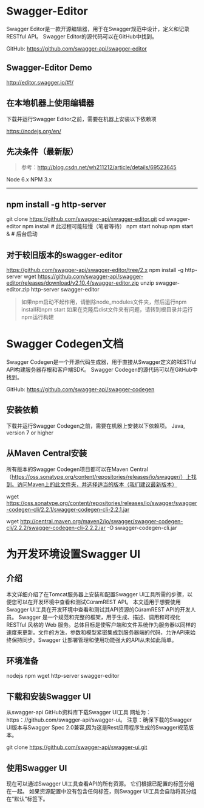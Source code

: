 # Swagger-Editor

Swagger Editor是一款开源编辑器，用于在Swagger规范中设计，定义和记录RESTful API。 Swagger Editor的源代码可以在GitHub中找到。

GitHub: https://github.com/swagger-api/swagger-editor

## Swagger-Editor Demo

http://editor.swagger.io/#!/

## 在本地机器上使用编辑器

下载并运行Swagger Editor之前，需要在机器上安装以下依赖项

https://nodejs.org/en/

## 先决条件（最新版）

> 参考：http://blog.csdn.net/wh211212/article/details/69523645

Node 6.x
NPM 3.x

---
npm install -g http-server
---
git clone https://github.com/swagger-api/swagger-editor.git
cd swagger-editor
npm install     # 此过程可能较慢（笔者等待）
npm start
nohup npm start &  # 后台启动

## 对于较旧版本的swagger-editor

https://github.com/swagger-api/swagger-editor/tree/2.x
npm install -g http-server
wget https://github.com/swagger-api/swagger-editor/releases/download/v2.10.4/swagger-editor.zip
unzip swagger-editor.zip
http-server swagger-editor

> 如果npm启动不起作用，请删除node_modules文件夹，然后运行npm install和npm start 如果在克隆后dist文件夹有问题，请转到根目录并运行npm运行构建

# Swagger Codegen文档

Swagger Codegen是一个开源代码生成器，用于直接从Swagger定义的RESTful API构建服务器存根和客户端SDK。 Swagger Codegen的源代码可以在GitHub中找到。

GitHub: https://github.com/swagger-api/swagger-codegen

## 安装依赖

下载并运行Swagger Codegen之前，需要在机器上安装以下依赖项。
Java, version 7 or higher

## 从Maven Central安装
所有版本的Swagger Codegen项目都可以在Maven Central（https://oss.sonatype.org/content/repositories/releases/io/swagger/）上找到。访问Maven上的此文件夹，并选择适当的版本（我们建议最新版本）

wget https://oss.sonatype.org/content/repositories/releases/io/swagger/swagger-codegen-cli/2.2.1/swagger-codegen-cli-2.2.1.jar


wget http://central.maven.org/maven2/io/swagger/swagger-codegen-cli/2.2.2/swagger-codegen-cli-2.2.2.jar -O swagger-codegen-cli.jar




# 为开发环境设置Swagger UI

## 介绍

  本文详细介绍了在Tomcat服务器上安装和配置Swagger UI工具所需的步骤，以便您可以在开发环境中查看和测试CúramREST API。 本文适用于想要使用Swagger UI工具在开发环境中查看和测试其API资源的CúramREST API的开发人员。
  Swagger 是一个规范和完整的框架，用于生成、描述、调用和可视化 RESTful 风格的 Web 服务。总体目标是使客户端和文件系统作为服务器以同样的速度来更新。文件的方法，参数和模型紧密集成到服务器端的代码，允许API来始终保持同步。Swagger 让部署管理和使用功能强大的API从未如此简单。

## 环境准备

nodejs
npm
wget
http-server
swagger-editor





## 下载和安装Swagger UI

从swagger-api GitHub资料库下载Swagger UI工具
网址为：https：//github.com/swagger-api/swagger-ui。 注意：确保下载的Swagger UI版本与Swagger Spec 2.0兼容,因为这是Rest应用程序生成的Swagger规范版本。

git clone https://github.com/swagger-api/swagger-ui.git

##




## 使用Swagger UI
现在可以通过Swagger UI工具查看API的所有资源。 它们根据已配置的标签分组在一起。 如果资源配置中没有包含任何标签，则Swagger UI工具会自动将其分组在“默认”标签下。
